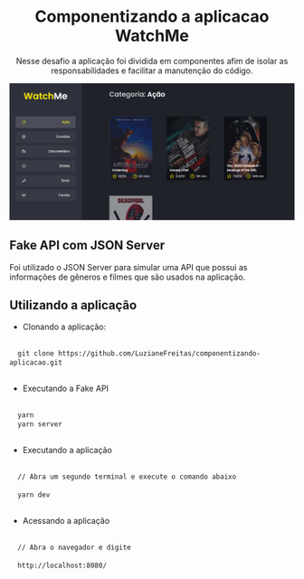 <h1 align="center"> Componentizando a aplicacao WatchMe</h1>

<p align="center">
Nesse desafio a aplicação foi dividida em componentes afim de isolar as responsabilidades e facilitar a manutenção do código.
</p>

<img src="Desafio2.png">

<h2>Fake API com JSON Server</h2>

Foi utilizado o JSON Server para simular uma API que possui as informações de gêneros e filmes que são usados na aplicação.

<h2>Utilizando a aplicação</h2>

- Clonando a aplicação:

<pre>
<code>
  git clone https://github.com/LuzianeFreitas/componentizando-aplicacao.git
</code>
</pre>



- Executando a Fake API


<pre>
<code>
  yarn
  yarn server
</code>
</pre>

- Executando a aplicação 

<pre>
<code>
  // Abra um segundo terminal e execute o comando abaixo
  
  yarn dev
</code>
</pre>

- Acessando a aplicação

<pre>
<code>
  // Abra o navegador e digite
  
  http://localhost:8080/
</code>
</pre>
